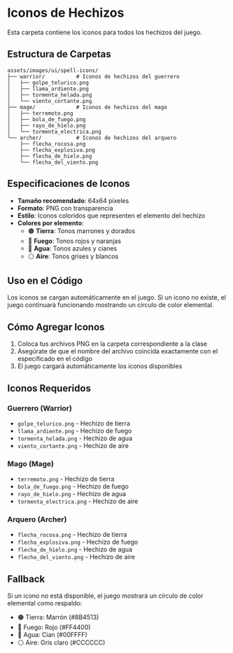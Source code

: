 # Iconos de Hechizos

Esta carpeta contiene los iconos para todos los hechizos del juego.

## Estructura de Carpetas

```
assets/images/ui/spell-icons/
├── warrior/          # Iconos de hechizos del guerrero
│   ├── golpe_telurico.png
│   ├── llama_ardiente.png
│   ├── tormenta_helada.png
│   └── viento_cortante.png
├── mage/             # Iconos de hechizos del mago
│   ├── terremoto.png
│   ├── bola_de_fuego.png
│   ├── rayo_de_hielo.png
│   └── tormenta_electrica.png
└── archer/           # Iconos de hechizos del arquero
    ├── flecha_rocosa.png
    ├── flecha_explosiva.png
    ├── flecha_de_hielo.png
    └── flecha_del_viento.png
```

## Especificaciones de Iconos

- **Tamaño recomendado**: 64x64 píxeles
- **Formato**: PNG con transparencia
- **Estilo**: Iconos coloridos que representen el elemento del hechizo
- **Colores por elemento**:
  - 🟤 **Tierra**: Tonos marrones y dorados
  - 🔴 **Fuego**: Tonos rojos y naranjas
  - 🔵 **Agua**: Tonos azules y cianes
  - ⚪ **Aire**: Tonos grises y blancos

## Uso en el Código

Los iconos se cargan automáticamente en el juego. Si un icono no existe, el juego continuará funcionando mostrando un círculo de color elemental.

## Cómo Agregar Iconos

1. Coloca tus archivos PNG en la carpeta correspondiente a la clase
2. Asegúrate de que el nombre del archivo coincida exactamente con el especificado en el código
3. El juego cargará automáticamente los iconos disponibles

## Iconos Requeridos

### Guerrero (Warrior)
- `golpe_telurico.png` - Hechizo de tierra
- `llama_ardiente.png` - Hechizo de fuego  
- `tormenta_helada.png` - Hechizo de agua
- `viento_cortante.png` - Hechizo de aire

### Mago (Mage)
- `terremoto.png` - Hechizo de tierra
- `bola_de_fuego.png` - Hechizo de fuego
- `rayo_de_hielo.png` - Hechizo de agua
- `tormenta_electrica.png` - Hechizo de aire

### Arquero (Archer)
- `flecha_rocosa.png` - Hechizo de tierra
- `flecha_explosiva.png` - Hechizo de fuego
- `flecha_de_hielo.png` - Hechizo de agua
- `flecha_del_viento.png` - Hechizo de aire

## Fallback

Si un icono no está disponible, el juego mostrará un círculo de color elemental como respaldo:
- 🟤 Tierra: Marrón (#8B4513)
- 🔴 Fuego: Rojo (#FF4400)
- 🔵 Agua: Cian (#00FFFF)
- ⚪ Aire: Gris claro (#CCCCCC)

